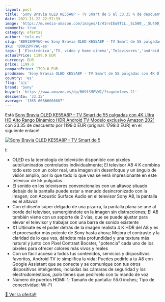 ```yaml
---
layout: post
title: 'Sony Bravia OLED KE55A8P - TV Smart de 5 al 33.35 % de descuento'
date: 2021-11-22 22:57:39
image: 'https://m.media-amazon.com/images/I/41reIEu9TiL._SL500_._SL400_.jpg'
comments: true
category: ofertas
author: 'tole.es'
slug: 'B091SMFVWC-es Sony Bravia OLED KE55A8P - TV Smart de 55 pulgadas con 4K...'
sku: 'B091SMFVWC-es'
tags: [ 'Electrónica','TV, vídeo y home cinema','Televisores','android','sony', ]
actualPrice: 1199.0 EUR
currency: EUR
price: 1199.0
comparePrice: 1799.0 EUR
prodname: 'Sony Bravia OLED KE55A8P - TV Smart de 55 pulgadas con 4K Ultra HD  Alto Rango Dinámico  HDR   Android TV   Modelo exclusivo Amazon  2021 '
country: 'es'
flag: '🇪🇸'
brand: 'Sony'
buyurl: 'https://www.amazon.es/dp/B091SMFVWC/?tag=tolees-21'
descuento: '33.35'
average: '1365.66666666667'
---
```


Está [Sony Bravia OLED KE55A8P - TV Smart de 55 pulgadas con 4K Ultra HD  Alto Rango Dinámico  HDR   Android TV   Modelo exclusivo Amazon  2021 ](https://www.amazon.es/dp/B091SMFVWC/?tag=tolees-21) con 33.35 de descuento por 1199.0 EUR (original: 1799.0 EUR) en el siguiente enlace!

[![Sony Bravia OLED KE55A8P - TV Smart de 5](https://m.media-amazon.com/images/I/41reIEu9TiL._SL500_._SL400_.jpg)](https://www.amazon.es/dp/B091SMFVWC/?tag=tolees-21)

ℹ️:

- OLED es la tecnología de televisión disponible con píxeles autoiluminados controlados individualmente; El televisor A8 4 K combina todo esto con un color real, una imagen sin desenfoque y un ángulo de visión amplio, por lo que todo lo que vea se verá impresionante en este televisor de 55 pulgadas
- El sonido en los televisores convencionales con un altavoz situado debajo de la pantalla puede estar a menudo desincronizado con la imagen; con Acoustic Surface Audio en el televisor Sony A8, la pantalla es el altavoz
- Con el diseño súper delgado de una pizarra, la pantalla plana se une al borde del televisor, sumergiéndote en la imagen sin distracciones; El A8 también viene con un soporte de 2 vías, que se puede ajustar para elevar el televisor y trabajar con una barra de sonido existente
- X1 Ultimate es el poder detrás de la imagen realista 4 K HDR del A8 y es el procesador más potente de Sony hasta ahora; Mejora el contraste y la claridad de lo que ves, dándote más profundidad y una textura más natural y junto con Pixel Contrast Booster, "potencia" cada uno de los píxeles para ofrecer colores más vivos y reales
- Con un fácil acceso a todos tus contenidos, servicios y dispositivos favoritos, Android TV te simplifica la vida; Puedes pedirle a tu A8 con Google Assistant que se conecte y se comunique con tus otros dispositivos inteligentes, incluidas las cámaras de seguridad y los electrodomésticos, ¡solo tienes que pedírselo con tu mando de voz
- Número de puertos HDMI: 1; Tamaño de pantalla: 55.0 inches; Tipo de conectividad: Wi-Fi

[🛒 Ver la oferta!!](https://www.amazon.es/dp/B091SMFVWC/?tag=tolees-21)
